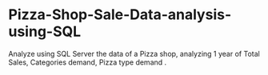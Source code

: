 # Pizza-Shop-Sale-Data-analysis-using-SQL
Analyze using SQL Server the data of a Pizza shop, analyzing 1 year of Total Sales, Categories demand, Pizza type demand .
